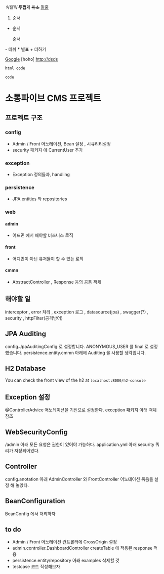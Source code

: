 *이텔릭*  **두껍게** ~~취소~~ <u>밑줄</u>
<ol><li>순서</li></ol>
<ul><li>순서</li></ul>
<ul>순서</ul>
- 데쉬
* 별표
+ 더하기

[Google](http://temp.com)
[hoho] <http://dsds>
```html
html code
```
``code``

# 소통파이브 CMS 프로젝트

## 프로젝트 구조
### config
- Admin / Front 어노테이션, Bean 설정 , 시큐리티설정
- security 패키지 에 CurrentUser 추가
### exception
- Exception 정의들과, handling  
### persistence
- JPA entities 와 repositories
### web
#### admin
- 어드민 에서 해야할 비즈니스 로직 

#### front
- 어디민이 아닌 유저들이 할 수 있는 로직

#### cmmn
- AbstractController , Response 등의 공통 객체 



## 해야할 일
interceptor , error 처리 , exception 로그 , datasource(jpa) , swagger(?) , security , httpFilter(공격방어)


## JPA Auditing
config.JpaAuditingConfig 로 설정합니다.
ANONYMOUS_USER 를 final 로 설정했습니다.
persistence.entity.cmmn 아래에 Auditing 을 사용할 생각입니다.

## H2 Database
You can check the front view of the h2 at `localhost:8080/h2-console`

## Exception 설정
@ControllerAdvice 어노테이션을 기반으로 설정한다. exception 패키지 아래 객체 참조

## WebSecurityConfig
/admin 아래 모든 요청은 권한이 있어야 가능하다. application.yml 아래 security 쿼리가 저장되어있다.

## Controller 
config.anotation 아래 AdminController 와 FrontController 어노테이션 묶음을 설정 해 놓았다.

## BeanConfiguration
BeanConfig 에서 처리하자

## to do
- Admin / Front 어노테이션 컨트롤러에 CrossOrigin 설정
- admin.controller.DashboardController createTable 에 적용된 response 적용
- persistence.entity/repository 아래 examples 삭제할 것
- testcase 코드 작성해보자